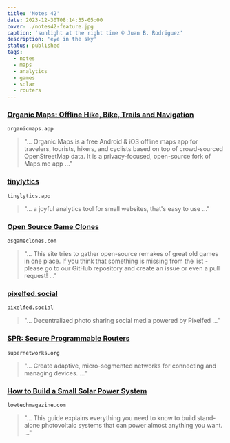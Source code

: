 ```yaml
---
title: 'Notes 42'
date: 2023-12-30T08:14:35-05:00
cover: ./notes42-feature.jpg
caption: 'sunlight at the right time © Juan B. Rodriguez'
description: 'eye in the sky'
status: published
tags:
  - notes
  - maps
  - analytics
  - games
  - solar
  - routers
---
```


### [Organic Maps: Offline Hike, Bike, Trails and Navigation](https://organicmaps.app)

`organicmaps.app`

> "... Organic Maps is a free Android & iOS offline maps app for travelers, tourists, hikers, and cyclists based on top of crowd-sourced OpenStreetMap data. It is a privacy-focused, open-source fork of Maps.me app ..."

### [tinylytics](https://tinylytics.app)

`tinylytics.app`

> "... a joyful analytics tool for small websites, that's easy to use ..."

### [Open Source Game Clones](https://osgameclones.com)

`osgameclones.com`

> "... This site tries to gather open-source remakes of great old games in one place. If you think that something is missing from the list - please go to our GitHub repository and create an issue or even a pull request! ..."

### [pixelfed.social](https://pixelfed.social)

`pixelfed.social`

> "... Decentralized photo sharing social media powered by Pixelfed ..."

### [SPR: Secure Programmable Routers](https://www.supernetworks.org)

`supernetworks.org`

> "... Create adaptive, micro-segmented networks for connecting and managing devices. ..."

### [How to Build a Small Solar Power System](https://solar.lowtechmagazine.com/2023/12/how-to-build-a-small-solar-power-system/)

`lowtechmagazine.com`

> "... This guide explains everything you need to know to build stand-alone photovoltaic systems that can power almost anything you want. ..."
